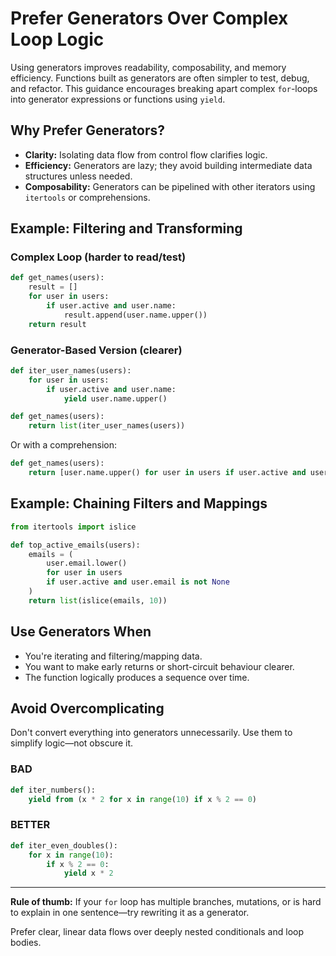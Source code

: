 # Prefer Generators Over Complex Loop Logic

Using generators improves readability, composability, and memory
efficiency. Functions built as generators are often simpler to test,
debug, and refactor. This guidance encourages breaking apart complex
`for`-loops into generator expressions or functions using `yield`.

## Why Prefer Generators?

* **Clarity:** Isolating data flow from control flow clarifies logic.
* **Efficiency:** Generators are lazy; they avoid building intermediate
  data structures unless needed.
* **Composability:** Generators can be pipelined with other iterators
  using `itertools` or comprehensions.

## Example: Filtering and Transforming

### Complex Loop (harder to read/test)

```python
def get_names(users):
    result = []
    for user in users:
        if user.active and user.name:
            result.append(user.name.upper())
    return result
```

### Generator-Based Version (clearer)

```python
def iter_user_names(users):
    for user in users:
        if user.active and user.name:
            yield user.name.upper()

def get_names(users):
    return list(iter_user_names(users))
```

Or with a comprehension:

```python
def get_names(users):
    return [user.name.upper() for user in users if user.active and user.name]
```

## Example: Chaining Filters and Mappings

```python
from itertools import islice

def top_active_emails(users):
    emails = (
        user.email.lower()
        for user in users
        if user.active and user.email is not None
    )
    return list(islice(emails, 10))
```

## Use Generators When

* You're iterating and filtering/mapping data.
* You want to make early returns or short-circuit behaviour clearer.
* The function logically produces a sequence over time.

## Avoid Overcomplicating

Don't convert everything into generators unnecessarily. Use them to
simplify logic—not obscure it.

### BAD

```python
def iter_numbers():
    yield from (x * 2 for x in range(10) if x % 2 == 0)
```

### BETTER

```python
def iter_even_doubles():
    for x in range(10):
        if x % 2 == 0:
            yield x * 2
```

---

**Rule of thumb:** If your `for` loop has multiple branches, mutations,
or is hard to explain in one sentence—try rewriting it as a generator.

Prefer clear, linear data flows over deeply nested conditionals and loop
bodies.
